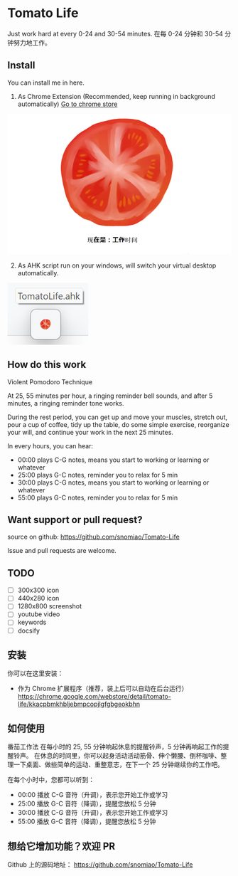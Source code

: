 # Tomato Life

Just work hard at every 0-24 and 30-54 minutes.
在每 0-24 分钟和 30-54 分钟努力地工作。

## Install

You can install me in here.

1. As Chrome Extension (Recommended, keep running in background automatically)
[Go to chrome store](https://chrome.google.com/webstore/detail/tomato-life/kkacpbmkhbljebmpcopjlgfgbgeokbhn)

![./screenshot_640x400.png](./screenshot_640x400.png)

2. As AHK script run on your windows, will switch your virtual desktop automatically.

![](media/ahk.png)

## How do this work

Violent Pomodoro Technique

At 25, 55 minutes per hour, a ringing reminder bell sounds, and after 5 minutes, a ringing reminder tone works.

During the rest period, you can get up and move your muscles, stretch out, pour a cup of coffee, tidy up the table, do some simple exercise, reorganize your will, and continue your work in the next 25 minutes.

In every hours, you can hear:

- 00:00 plays C-G notes, means you start to working or learning or whatever
- 25:00 plays G-C notes, reminder you to relax for 5 min
- 30:00 plays C-G notes, means you start to working or learning or whatever
- 55:00 plays G-C notes, reminder you to relax for 5 min

## Want support or pull request?

source on github:
https://github.com/snomiao/Tomato-Life

Issue and pull requests are welcome.

## TODO

- [ ] 300x300 icon
- [ ] 440x280 icon
- [ ] 1280x800 screenshot
- [ ] youtube video
- [ ] keywords
- [ ] docsify 
## 安装

你可以在这里安装：

- 作为 Chrome 扩展程序（推荐，装上后可以自动在后台运行）
  https://chrome.google.com/webstore/detail/tomato-life/kkacpbmkhbljebmpcopjlgfgbgeokbhn

## 如何使用

番茄工作法
在每小时的 25, 55 分钟响起休息的提醒铃声，5 分钟再响起工作的提醒铃声。
在休息的时间里，你可以起身活动活动筋骨、伸个懒腰、倒杯咖啡、整理一下桌面、做些简单的运动、重整意志，在下一个 25 分钟继续你的工作吧。

在每个小时中，您都可以听到：

- 00:00 播放 C-G 音符（升调），表示您开始工作或学习
- 25:00 播放 G-C 音符（降调），提醒您放松 5 分钟
- 30:00 播放 C-G 音符（升调），表示您开始工作或学习
- 55:00 播放 G-C 音符（降调），提醒您放松 5 分钟

## 想给它增加功能？欢迎 PR

Github 上的源码地址： https://github.com/snomiao/Tomato-Life
